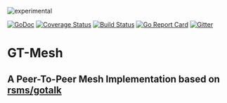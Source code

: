 ![experimental](https://svg-badge.appspot.com/badge/stability/experimental?f44)

[![GoDoc](https://godoc.org/github.com/julianfrank/gtmesh?status.svg)](https://godoc.org/github.com/julianfrank/gtmesh)
[![Coverage Status](https://coveralls.io/repos/github/julianfrank/gtmesh/badge.svg?branch=master)](https://coveralls.io/github/julianfrank/gtmesh?branch=master) 
[![Build Status](https://travis-ci.org/julianfrank/gtmesh.svg?branch=master)](https://travis-ci.org/julianfrank/gtmesh)
[![Go Report Card](https://goreportcard.com/badge/github.com/julianfrank/gtmesh)](https://goreportcard.com/report/github.com/julianfrank/gtmesh)
[![Gitter](https://img.shields.io/badge/gitter-join-brightgreen.svg)](https://gitter.im/jfopensource/gtmesh)

# GT-Mesh
## A Peer-To-Peer Mesh Implementation based on [rsms/gotalk](https://github.com/rsms/gotalk)
